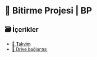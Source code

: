 # 💎 Bitirme Projesi | BP

## 🗃️ İçerikler

- [📅 Takvim](https://drive.google.com/file/d/1fyHucjuzqiioqdD5iiJpbn2g_7o7A63a/view?usp=sharing)
- [🔗 Drive bağlantısı](https://drive.google.com/drive/u/0/folders/1N7phN-5_mTIdwzPkh1cw2xUg4lZLPiJ5)
